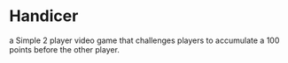# Handicer

a Simple 2 player video game that challenges players to accumulate a 100 points before the other player.
